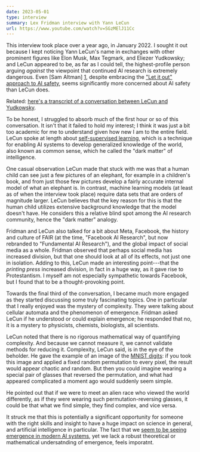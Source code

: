 ```yaml
---
date: 2023-05-01
type: interview
summary: Lex Fridman interview with Yann LeCun
url: https://www.youtube.com/watch?v=SGzMElJ11Cc
---
```


This interview took place over a year ago, in January 2022. I sought it out
because I kept noticing Yann LeCun's name in exchanges with other prominent
figures like Elon Musk, Max Tegmark, and Eliezer Yudkowsky; and LeCun appeared
to be, as far as I could tell, the highest-profile person arguing _against_ the
viewpoint that continued AI research is extremely dangerous. Even [Sam Altman]
[1], despite embracing the ["Let it out" approach to AI safety][2], seems
significantly more concerned about AI safety than LeCun does.

Related: [here's a transcript of a conversation between LeCun and Yudkowsky][3].

To be honest, I struggled to absorb much of the first hour or so of this
conversation. It isn't that it failed to hold my interest; I think it was just
a bit too academic for me to understand given how new I am to the entire field.
LeCun spoke at length about [self-supervised learning][4], which is a technique
for enabling AI systems to develop generalized knowledge of the world, also
known as common sense, which he called the "dark matter" of intelligence.

One casual observation LeCun made that stuck with me was that a human child can
see just a few pictures of an elephant, for example in a children's book, and
from just those few pictures develop a fairly accurate internal model of what an
elephant is. In contrast, machine learning models (at least as of when the
interview took place) require data sets that are orders of magnitude larger.
LeCun believes that the key reason for this is that the human child utilizes
extensive background knowledge that the model doesn't have. He considers this a
relative blind spot among the AI research community, hence the "dark matter"
analogy.

Fridman and LeCun also talked for a bit about Meta, Facebook, the history and
culture of FAIR (at the time, "Facebook AI Research", but now rebranded to
"Fundamental AI Research"), and the global impact of social media as a whole.
Fridman observed that perhaps social media has increased division, but that one
should look at all of its effects, not just one in isolation. Adding to this,
LeCun made an interesting point---that the _printing press_ increased division,
in fact in a huge way, as it gave rise to Protestantism. I myself am not
especially sympathetic towards Facebook, but I found that to be a
thought-provoking point.

Towards the final third of the conversation, I became much more engaged as they
started discussing some truly fascinating topics. One in particular that I
really enjoyed was the mystery of complexity. They were talking about cellular
automata and the phenomenon of emergence. Fridman asked LeCun if he understood
or could explain emergence; he responded that no, it is a mystery to physicists,
chemists, biologists, all scientists.

LeCun noted that there is no rigorous mathematical way of quantifying
complexity. And because we cannot measure it, we cannot validate methods for
reducing it. Complexity, LeCun said, is in the eye of the beholder. He gave the
example of an image of the [MNIST digits][5]: if you took this image and
applied a fixed random permutation to every pixel, the result would appear
chaotic and random. But then you could imagine wearing a special pair of glasses
that reversed the permutation, and what had appeared complicated a moment ago
would suddenly seem simple.

He pointed out that if we were to meet an alien race who viewed the world
differently, as if they were wearing such permutation-reversing glasses, it
could be that what we find simple, they find complex, and vice versa.

It struck me that this is potentially a significant opportunity for someone with
the right skills and insight to have a huge impact on science in general, and
artificial intelligence in particular. The fact that we [seem to be seeing
emergence in modern AI systems][6], yet we lack a robust theoretical or
mathematical undersatnding of emergence, feels imporatnt.

[1]: /summaries/lex-fridman-sam-altman.html
[2]: /thoughts/three-approaches-to-ai-safety.html
[3]: https://www.lesswrong.com/posts/tcEFh3vPS6zEANTFZ/transcript-and-brief-response-to-twitter-conversation
[4]: https://ai.facebook.com/blog/self-supervised-learning-the-dark-matter-of-intelligence/
[5]: https://en.wikipedia.org/wiki/MNIST_database
[6]: /summaries/eight-things-to-know-about-llms.html
